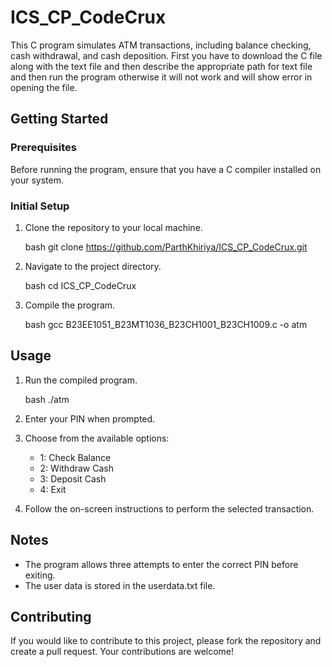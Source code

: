 # ICS_CP_CodeCrux

This C program simulates ATM transactions, including balance checking, cash withdrawal, and cash deposition.
First you have to download the C file along with the text file and then describe the appropriate path for text file and then run the program otherwise it will not work and will show error in opening the file.

## Getting Started

### Prerequisites
Before running the program, ensure that you have a C compiler installed on your system.

### Initial Setup

1. Clone the repository to your local machine.

    bash
    git clone https://github.com/ParthKhiriya/ICS_CP_CodeCrux.git
    

2. Navigate to the project directory.

    bash
    cd ICS_CP_CodeCrux
    

3. Compile the program.

    bash
    gcc B23EE1051_B23MT1036_B23CH1001_B23CH1009.c -o atm
    

## Usage

1. Run the compiled program.

    bash
    ./atm
    

2. Enter your PIN when prompted.

3. Choose from the available options:
    - 1: Check Balance
    - 2: Withdraw Cash
    - 3: Deposit Cash
    - 4: Exit

4. Follow the on-screen instructions to perform the selected transaction.

## Notes

- The program allows three attempts to enter the correct PIN before exiting.
- The user data is stored in the userdata.txt file.

## Contributing

If you would like to contribute to this project, please fork the repository and create a pull request. Your contributions are welcome!

